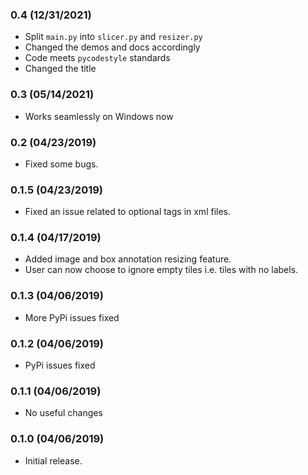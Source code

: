 ### 0.4 (12/31/2021)
* Split `main.py` into `slicer.py` and `resizer.py`
* Changed the demos and docs accordingly
* Code meets `pycodestyle` standards
* Changed the title 

### 0.3 (05/14/2021)
* Works seamlessly on Windows now

### 0.2 (04/23/2019)
* Fixed some bugs.

### 0.1.5 (04/23/2019)
* Fixed an issue related to optional tags in xml files.

### 0.1.4 (04/17/2019)
* Added image and box annotation resizing feature.
* User can now choose to ignore empty tiles i.e. tiles with no labels.

### 0.1.3 (04/06/2019)
* More PyPi issues fixed

### 0.1.2 (04/06/2019)
* PyPi issues fixed

### 0.1.1 (04/06/2019)
* No useful changes

### 0.1.0 (04/06/2019)
* Initial release.
